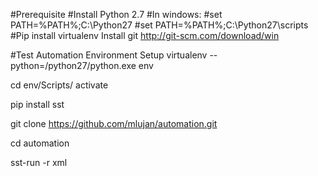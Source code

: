 #Prerequisite
#Install Python 2.7
#In windows:
#set PATH=%PATH%;C:\Python27
#set PATH=%PATH%;C:\Python27\scripts
#Pip install virtualenv
Install git
http://git-scm.com/download/win

#Test Automation Environment Setup
virtualenv  --python=/python27/python.exe env

cd env/Scripts/
activate

pip install sst

git clone https://github.com/mlujan/automation.git

cd automation

sst-run -r xml





